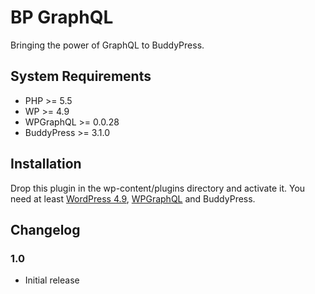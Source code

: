 # BP GraphQL

Bringing the power of GraphQL to BuddyPress.

## System Requirements

* PHP >= 5.5
* WP >= 4.9
* WPGraphQL >= 0.0.28
* BuddyPress >= 3.1.0

## Installation

Drop this plugin in the wp-content/plugins directory and activate it. You need at least [WordPress 4.9](https://wordpress.org/download/), [WPGraphQL](https://github.com/wp-graphql/wp-graphql) and BuddyPress.

## Changelog ##

### 1.0

* Initial release
